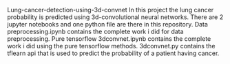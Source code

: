 Lung-cancer-detection-using-3d-convnet
In this project the lung cancer probability is predicted using 3d-convolutional neural networks.
There are 2 jupyter notebooks and one python file are there in this repository.
Data preprocessing.ipynb contains the complete work i did for data preprocessing.
Pure tensorflow 3dconvnet.ipynb contains the complete work i did using the pure tensorflow methods.
3dconvnet.py contains the tflearn api that is used to predict the probability of a patient having cancer.

